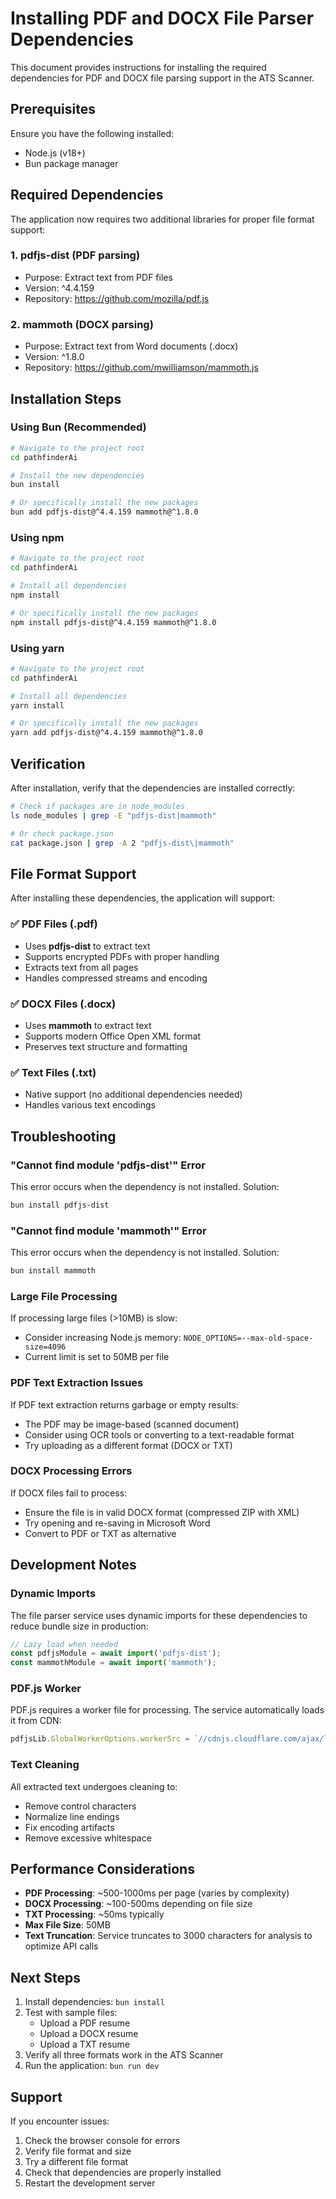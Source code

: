 # Installing PDF and DOCX File Parser Dependencies

This document provides instructions for installing the required dependencies for PDF and DOCX file parsing support in the ATS Scanner.

## Prerequisites

Ensure you have the following installed:
- Node.js (v18+)
- Bun package manager

## Required Dependencies

The application now requires two additional libraries for proper file format support:

### 1. **pdfjs-dist** (PDF parsing)
   - Purpose: Extract text from PDF files
   - Version: ^4.4.159
   - Repository: https://github.com/mozilla/pdf.js

### 2. **mammoth** (DOCX parsing)
   - Purpose: Extract text from Word documents (.docx)
   - Version: ^1.8.0
   - Repository: https://github.com/mwilliamson/mammoth.js

## Installation Steps

### Using Bun (Recommended)

```bash
# Navigate to the project root
cd pathfinderAi

# Install the new dependencies
bun install

# Or specifically install the new packages
bun add pdfjs-dist@^4.4.159 mammoth@^1.8.0
```

### Using npm

```bash
# Navigate to the project root
cd pathfinderAi

# Install all dependencies
npm install

# Or specifically install the new packages
npm install pdfjs-dist@^4.4.159 mammoth@^1.8.0
```

### Using yarn

```bash
# Navigate to the project root
cd pathfinderAi

# Install all dependencies
yarn install

# Or specifically install the new packages
yarn add pdfjs-dist@^4.4.159 mammoth@^1.8.0
```

## Verification

After installation, verify that the dependencies are installed correctly:

```bash
# Check if packages are in node_modules
ls node_modules | grep -E "pdfjs-dist|mammoth"

# Or check package.json
cat package.json | grep -A 2 "pdfjs-dist\|mammoth"
```

## File Format Support

After installing these dependencies, the application will support:

### ✅ PDF Files (.pdf)
- Uses **pdfjs-dist** to extract text
- Supports encrypted PDFs with proper handling
- Extracts text from all pages
- Handles compressed streams and encoding

### ✅ DOCX Files (.docx)
- Uses **mammoth** to extract text
- Supports modern Office Open XML format
- Preserves text structure and formatting

### ✅ Text Files (.txt)
- Native support (no additional dependencies needed)
- Handles various text encodings

## Troubleshooting

### "Cannot find module 'pdfjs-dist'" Error

This error occurs when the dependency is not installed. Solution:

```bash
bun install pdfjs-dist
```

### "Cannot find module 'mammoth'" Error

This error occurs when the dependency is not installed. Solution:

```bash
bun install mammoth
```

### Large File Processing

If processing large files (>10MB) is slow:
- Consider increasing Node.js memory: `NODE_OPTIONS=--max-old-space-size=4096`
- Current limit is set to 50MB per file

### PDF Text Extraction Issues

If PDF text extraction returns garbage or empty results:
- The PDF may be image-based (scanned document)
- Consider using OCR tools or converting to a text-readable format
- Try uploading as a different format (DOCX or TXT)

### DOCX Processing Errors

If DOCX files fail to process:
- Ensure the file is in valid DOCX format (compressed ZIP with XML)
- Try opening and re-saving in Microsoft Word
- Convert to PDF or TXT as alternative

## Development Notes

### Dynamic Imports

The file parser service uses dynamic imports for these dependencies to reduce bundle size in production:

```typescript
// Lazy load when needed
const pdfjsModule = await import('pdfjs-dist');
const mammothModule = await import('mammoth');
```

### PDF.js Worker

PDF.js requires a worker file for processing. The service automatically loads it from CDN:

```typescript
pdfjsLib.GlobalWorkerOptions.workerSrc = `//cdnjs.cloudflare.com/ajax/libs/pdf.js/${pdfjsLib.version}/pdf.worker.min.js`;
```

### Text Cleaning

All extracted text undergoes cleaning to:
- Remove control characters
- Normalize line endings
- Fix encoding artifacts
- Remove excessive whitespace

## Performance Considerations

- **PDF Processing**: ~500-1000ms per page (varies by complexity)
- **DOCX Processing**: ~100-500ms depending on file size
- **TXT Processing**: ~50ms typically
- **Max File Size**: 50MB
- **Text Truncation**: Service truncates to 3000 characters for analysis to optimize API calls

## Next Steps

1. Install dependencies: `bun install`
2. Test with sample files:
   - Upload a PDF resume
   - Upload a DOCX resume
   - Upload a TXT resume
3. Verify all three formats work in the ATS Scanner
4. Run the application: `bun run dev`

## Support

If you encounter issues:
1. Check the browser console for errors
2. Verify file format and size
3. Try a different file format
4. Check that dependencies are properly installed
5. Restart the development server
